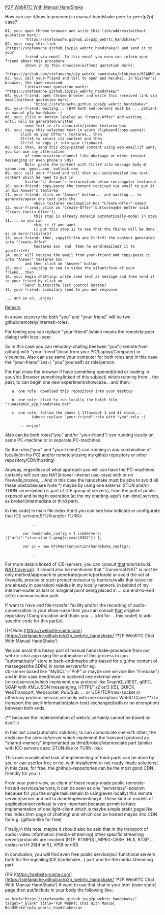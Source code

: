 <a href="https://stefanache.github.io/p2p_webrtc_handshake/" target="_blank" title="p2p_webrtc_handshake">P2P WebRTC With Manual HandShake</a>

How can use it(how to proceed) in manual-handshake peer-to-peer(p2p) case?

	01. you: open Chrome browser and write this link/address(without quotation mark): 
 	         "https://stefanache.github.io/p2p_webrtc_handshake/"
	02. you: copy this link (https://stefanache.github.io/p2p_webrtc_handshake/) and send it to your
 	         friend via email. In this email you even can inform your friend about this procedure
 	         shown in my this showcase(without quotation mark):
 	         "https://github.com/stefanache/p2p_webrtc_handshake/blob/main/README.md"
	03. you: call your-friend and tell to open and he(she), in his(her's) browser, the same received 
 	         link(without quotation mark): "https://stefanache.github.io/p2p_webrtc_handshake/"
	04. your-friend: open Chrome browser and write this received link via email(without quotation mark):
 	        	 "https://stefanache.github.io/p2p_webrtc_handshake/"
	05. your-friend: waiting... (BTW both end-persons must be ... patient in manual p2p handshake :)
	06. you: click on button labeled as "Create-Offer" and waiting... until will be generated/written
	         some text in its associate/joined textarea-box
	07. you: copy this selected text in yours clipboard(copy-paste):
		   click on your Offer's textarea...then
		   Ctrl+A to select its content and then
		   Ctrl+C to copy it into your clipboard.
	08. you: then, send this copy-pasted content using web-email(if want, you can use any alternative
 	         of communication-channel like Whatsapp or other instant messenging or even phone's SMS)
 	         Note: paste the content with Ctrl+V into message body @ yahoo.com, gmail.com, outlook.com
	09. you: call your friend and tell that you send/emailed one text-content which he need to put in
	         his(her's) Answer's textarea(see below rectangular textarea)
	10. your-friend: copy-paste the content received via email to put it in his Answer's textarea
	11. your-friend: click on "Answer" button... and waiting... to generate/apear one text into the
	        	 above textarea rectangular-box "Create-Offer"-named
	12. your-friend: click on "Create-Offer" button(maybe better said: "Create Contra-Offer");
 	        	 this step is already done(in automatically-mode) in step 11.... so you can 
 	        	 skip it if you want.
 	        	 (I put this step 12 to see that the thinks will be done as in miror/similary)
	13. your-friend: then, copy(Ctrl+A and Ctrl+V) the content generated into "Create-Offer"
	        	 textarea box  and  then he send(emailed) it to you(Ctrl+V)
	14. you: will receive the email from your-friend and copy-paste it into "Answer" textarea box
	         and then click on "Answer" button
	15. you: ...waiting to see in video the siluet/face of your friend...then
	16. you: begin chatting: write some text as message and then send it to your friend by click on 
	        "Send" button(the last control button)
	17. your-friend: simmilary send to you one response
 
	... and so on...enjoy!

<a href="https://stefanache.github.io/p2p_webrtc_handshake/">Remark</a>

In above scenery the both "you" and "your-friend" will be two github(remotely/internet)-roles.

For testing you can replace "your-friend"(which means the remotely-peer dialog) with local-peer.

So in this case you can remotely-chating beetwen "you"(-remote from github) with "your-friend"(local from your PC/Laptop/Computer) or viceversa.
Also can use same your computer for both roles and in this case the "your-friend" i.e(=) "you"(yourself) as role/person.

For that close the browser if have something opened(tried or loading in your/his Browser something linked of this subject) which running from...
the past, to can begin one new experiment/showcase... and then:

	   a. one role: download this repository into your desktop
	   
	   b. one role: click to run locally the batch file "runAsAdmin_p2p_handshake.bat"
	   
	   c. one role: follow the above 1-17(except 1 and 4) steps...
	      		(where replace "your-friend"-role with "you"-role :)
    
    	   ...enjoy!

   Also can be both roles("you" and/or "your-friend") can running locally on same PC-machine or in separate PC-machines.
      
   So the roles("you" and "your-friend") can running in any combination of locally(on his PC) and/or remotely(using my github repository or other repository/CDN/hosting)

   Anyway, regardless of what approach you will can have the PC-machines certainly will can use NAT(in/over internet use-case) with or no firewalls,proxies,... 
   And in this case the handshake must be able to avoid all these obstacles(see Note *) maybe by using one external STUN and/or TURN server(which is part of ICE group of servers), from the pull of public exposed and being in operation (at the my chatting-app's run-time) servers, as broker(intermediate or third part).
   
   In this code( in main file index.html) you can see how indicate or configurate that ICE-servers(STUN and/or TURN):
   
            	...
         	
         	var handshake_config = { iceServers: [{"urls":"stun:stun.l.google.com:19302"}] };
          
	        var pc = new RTCPeerConnection(handshake_config);
         	
            	...

   For more details linked of ICE-servers, you can consult <a href="https://subspace.com/resources/stun-101-subspace">that</a> tutorial(wiki: <a href="https://en.wikipedia.org/wiki/NAT_traversal">NAT traversal</a>).
   It should also be mentioned that "Tranversal NAT" is not the only method/approach to penetrate/punch/perforate or avoid the set of firewalls, proxies or such protection/security barriers/walls that is/are 
   (or are already in operation) resides in my locally network, in behind of my internet-router as last or marginal point being placed in ... our end-to-end (e2e) communication path.
   
   If want to have and file-transfer facility and/or the recording of audio-conversation in your show-case then you can consult <a href="https://github.com/svarunan/serverless-webrtc/tree/master">that</a> original-repository
   (Congratulation and thank you ... a lot for ... this code!) to add specific code for this part[s].
   
   [(*)Note:](https://website-name.com](https://stefanache.github.io/p2p_webrtc_handshake/ 'P2P WebRTC Chat With Manual HandShake') 
   
   We can avoid this heavy part of manual handshake-procedure from our webrtc-chat app using the automation of this process to can "automatically" store in back-end(maybe php-based for e.g.)the content of messeges(the SDPs) in some servers(for eg.  
   db-server based like "MySQL"+"PhP" or maybe one service like "Firebase") and in this-case need/must in backend one external web-[micro]service(which implement one protocol like GraphQL/REST, gRPC, SOAP with XML/JSON messenging, HTTP[/1 /2 or/3 ][S], QUICK, WebTransport, Websocket, Pub/Sub, ... or UDP/TCP/raw-socket or other/any protocol service,certainly with one exception: WebRTC(see **) to transport the ascii-information(plain-text) exchanged(with or no encryption) between both ends.
   
   (** because the implementation of webrtc certainly cannot be based on itself :)
   
   In this last case(automatic solution), to can comunicate one with other, the ends use the service/server which implement the transport protocol as "shared-memory" implemented as third/broker/intermediate part
   (similar with ICE-servers case: STUN-like or TURN-like).
   
   This own complicated task of implementing of third-parts can be done by you or can use(for free or no, with installemnt or no) ready-made solutions( in this case, for free, the ghithub-repositories can be the most good CDN-friendly for you :)
   
   From your point-view, as client of these ready-made public remotely-hosted-services/servers, it can be seen as one "serverless"-solution because for you the single task remain to using(even locally) this remote service/server and not to done/implementimg it.
   These kind of models of application(serverless) is very important because permit to have implementation of one light-client which is maybe simple static page(like this index.html page of chatting) and which can be hosted maybe into CDN  for e.g. 
   (github-like for free)




   Finally,in this note, maybe it should also be said that in the transport of audio+video information (media-streaming) other specific streaming server/protocols are involved (RTP, RTMP[S], MPEG-DASH, HLS, RTSP, ... codec-uri:H.26[4 or 5], VP[8 or n9])
   
   In conclusion, you will find even free public service/pull functional servers both for the signaling(ICE,handshake...) part and for the media streaming part.

 
   [PS:](https://website-name.com](https://stefanache.github.io/p2p_webrtc_handshake/ 'P2P WebRTC Chat With Manual HandShake') If want to use that chat in your html (even static) page then put/include in your body the following line:
   
   	<a href="https://stefanache.github.io/p2p_webrtc_handshake/" target="_blank" title="P2P WebRTC Chat With Manual HandShake">p2p_webrtc_handshake</a>

